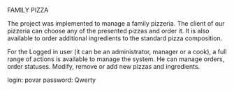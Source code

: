 FAMILY PIZZA

The project was implemented to manage a family pizzeria.
The client of our pizzeria can choose any of the presented pizzas and order it.
It is also available to order additional ingredients to the standard pizza composition.

For the Logged in user (it can be an administrator, manager or a cook), a full range of actions is available to manage the system.
He can manage orders, order statuses. Modify, remove or add new pizzas and ingredients.


login: povar
password: Qwerty

